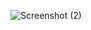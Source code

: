 ![Screenshot (2)](https://github.com/Sunanda01/WeatherForecast/assets/97533515/f11f31fe-9800-4f78-b5d8-65ddcbeeaf4a)
